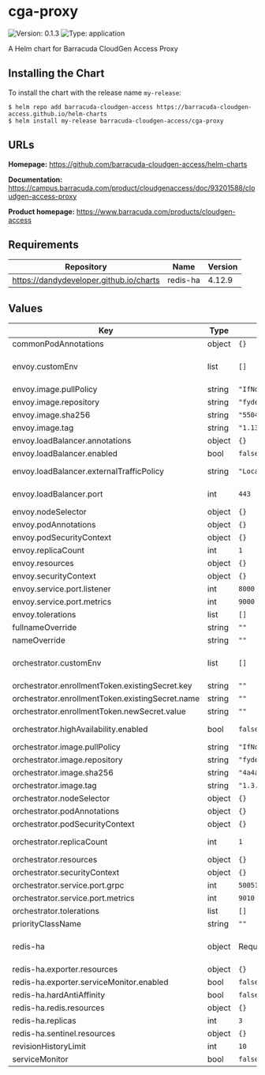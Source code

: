 # cga-proxy

![Version: 0.1.3](https://img.shields.io/badge/Version-0.1.3-informational?style=flat-square) ![Type: application](https://img.shields.io/badge/Type-application-informational?style=flat-square)

A Helm chart for Barracuda CloudGen Access Proxy

## Installing the Chart

To install the chart with the release name `my-release`:

```console
$ helm repo add barracuda-cloudgen-access https://barracuda-cloudgen-access.github.io/helm-charts
$ helm install my-release barracuda-cloudgen-access/cga-proxy
```

## URLs

**Homepage:** <https://github.com/barracuda-cloudgen-access/helm-charts>

**Documentation:** <https://campus.barracuda.com/product/cloudgenaccess/doc/93201588/cloudgen-access-proxy>

**Product homepage:** <https://www.barracuda.com/products/cloudgen-access>

## Requirements

| Repository | Name | Version |
|------------|------|---------|
| https://dandydeveloper.github.io/charts | redis-ha | 4.12.9 |

## Values

| Key | Type | Default | Description |
|-----|------|---------|-------------|
| commonPodAnnotations | object | `{}` | Provide pod annotations that all pods will use |
| envoy.customEnv | list | `[]` | Configure envoy with environment variables. <https://campus.barracuda.com/product/cloudgenaccess/doc/93201605/access-proxy-parameters> |
| envoy.image.pullPolicy | string | `"IfNotPresent"` | Docker image pullPolicy |
| envoy.image.repository | string | `"fydeinc/envoyproxy-centos"` | Docker image to use |
| envoy.image.sha256 | string | `"5504668542ab15808be4580ea40ace90ca849579ef7eb299542e9c4d4f4d4b2a"` | Docker image checksum |
| envoy.image.tag | string | `"1.13.4.2"` | Docker image tag |
| envoy.loadBalancer.annotations | object | `{}` | Specify required annotations to configure load balancer |
| envoy.loadBalancer.enabled | bool | `false` | Set to true to deploy a load balancer |
| envoy.loadBalancer.externalTrafficPolicy | string | `"Local"` | Set externalTrafficPolicy for the load balancer service. "Local" is recomended to ensure minimum hops. change to "Cluster" if you experience network issues |
| envoy.loadBalancer.port | int | `443` | Set load balancer external port. Must match the one defined on CloudGen Access Console |
| envoy.nodeSelector | object | `{}` |  |
| envoy.podAnnotations | object | `{}` |  |
| envoy.podSecurityContext | object | `{}` |  |
| envoy.replicaCount | int | `1` | Number of replicas for deployment. Envoy can scale as desired |
| envoy.resources | object | `{}` | Recomended resources for initial deployment |
| envoy.securityContext | object | `{}` |  |
| envoy.service.port.listener | int | `8000` | Port number to serve listener service |
| envoy.service.port.metrics | int | `9000` | Port number to serve prometheus metrics |
| envoy.tolerations | list | `[]` |  |
| fullnameOverride | string | `""` | Provide a name to substitute for the full names of resources |
| nameOverride | string | `""` | Provide a name in place of cga-proxy for labels |
| orchestrator.customEnv | list | `[]` | Configure orchestrator with environment variables. <https://campus.barracuda.com/product/cloudgenaccess/doc/93201605/access-proxy-parameters> |
| orchestrator.enrollmentToken.existingSecret.key | string | `""` | Existing secret key |
| orchestrator.enrollmentToken.existingSecret.name | string | `""` | Existing secret resource name |
| orchestrator.enrollmentToken.newSecret.value | string | `""` | Enrollment token value to be created with new secret |
| orchestrator.highAvailability.enabled | bool | `false` | Enabling high availability will deploy a redis cluster. To use an existing redis cluster provide redis settings with environment variables instead |
| orchestrator.image.pullPolicy | string | `"IfNotPresent"` | Docker image pullPolicy |
| orchestrator.image.repository | string | `"fydeinc/fydeproxy-centos"` | Docker image to use |
| orchestrator.image.sha256 | string | `"4a4a367eaef1240d6e49cbefd2c44206530d32425b64d569419c784cb3a7092b"` | Docker image checksum |
| orchestrator.image.tag | string | `"1.3.7"` | Docker image tag |
| orchestrator.nodeSelector | object | `{}` |  |
| orchestrator.podAnnotations | object | `{}` |  |
| orchestrator.podSecurityContext | object | `{}` |  |
| orchestrator.replicaCount | int | `1` | Number of replicas for deployment. If orchestrator.highAvailability.enabled is "true" this value is incremented by one |
| orchestrator.resources | object | `{}` | Recomended resources for initial deployment |
| orchestrator.securityContext | object | `{}` |  |
| orchestrator.service.port.grpc | int | `50051` | Port number to serve grpc service |
| orchestrator.service.port.metrics | int | `9010` | Port number to serve prometheus metrics |
| orchestrator.tolerations | list | `[]` |  |
| priorityClassName | string | `""` | Set priorityClassName for envoy and orchestrator |
| redis-ha | object | Required values are pre-configured. | Only used when orchestrator.highAvailability.enabled is "true". All parameters: <https://github.com/DandyDeveloper/charts/blob/master/charts/redis-ha/values.yaml> |
| redis-ha.exporter.resources | object | `{}` | Recomended resources for initial deployment |
| redis-ha.exporter.serviceMonitor.enabled | bool | `false` | Set to true to create a serviceMonitor resource |
| redis-ha.hardAntiAffinity | bool | `false` | Recomended to set to true in production |
| redis-ha.redis.resources | object | `{}` | Recomended resources for initial deployment |
| redis-ha.replicas | int | `3` | Replicas number for each component. Minimum required is 3 |
| redis-ha.sentinel.resources | object | `{}` | Recomended resources for initial deployment |
| revisionHistoryLimit | int | `10` | Set revision history limit |
| serviceMonitor | bool | `false` | Create service monitor resources |

